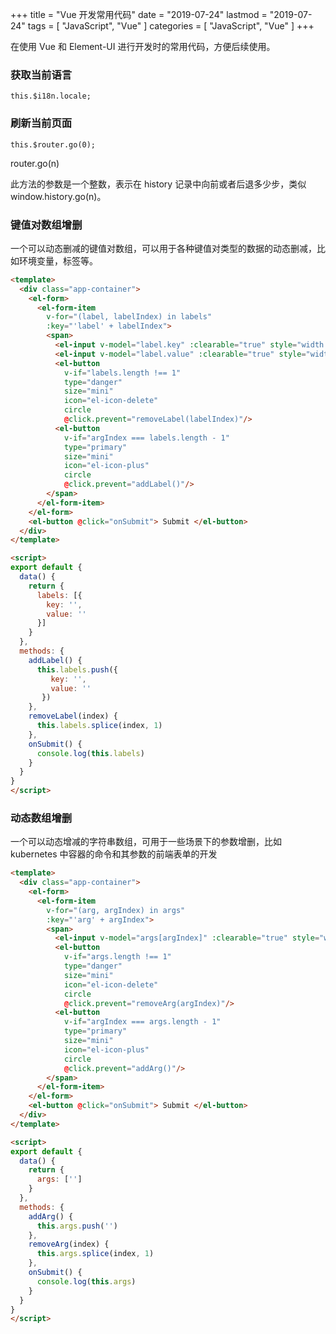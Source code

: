 +++
title = "Vue 开发常用代码"
date = "2019-07-24"
lastmod = "2019-07-24"
tags = [
    "JavaScript",
    "Vue"
]
categories = [
    "JavaScript",
    "Vue"
]
+++

在使用 Vue 和 Element-UI 进行开发时的常用代码，方便后续使用。

<!--more-->


### 获取当前语言
```
this.$i18n.locale;
```

### 刷新当前页面
```
this.$router.go(0);
```
router.go(n)

此方法的参数是一个整数，表示在 history 记录中向前或者后退多少步，类似 window.history.go(n)。

### 键值对数组增删
一个可以动态删减的键值对数组，可以用于各种键值对类型的数据的动态删减，比如环境变量，标签等。
```markdown
<template>
  <div class="app-container">
    <el-form>
      <el-form-item
        v-for="(label, labelIndex) in labels"
        :key="'label' + labelIndex">
        <span>
          <el-input v-model="label.key" :clearable="true" style="width: 199px"></el-input>
          <el-input v-model="label.value" :clearable="true" style="width: 199px"></el-input>
          <el-button
            v-if="labels.length !== 1"
            type="danger"
            size="mini"
            icon="el-icon-delete"
            circle
            @click.prevent="removeLabel(labelIndex)"/>
          <el-button
            v-if="argIndex === labels.length - 1"
            type="primary"
            size="mini"
            icon="el-icon-plus"
            circle
            @click.prevent="addLabel()"/>
        </span>
      </el-form-item>
    </el-form>
    <el-button @click="onSubmit"> Submit </el-button>
  </div>
</template>

<script>
export default {
  data() {
    return {
      labels: [{
        key: '',
        value: ''
      }]
    }
  },
  methods: {
    addLabel() {
      this.labels.push({
         key: '',
         value: ''
       })
    },
    removeLabel(index) {
      this.labels.splice(index, 1)
    },
    onSubmit() {
      console.log(this.labels)
    }
  }
}
</script>
```

### 动态数组增删
一个可以动态增减的字符串数组，可用于一些场景下的参数增删，比如 kubernetes 中容器的命令和其参数的前端表单的开发
```markdown
<template>
  <div class="app-container">
    <el-form>
      <el-form-item
        v-for="(arg, argIndex) in args"
        :key="'arg' + argIndex">
        <span>
          <el-input v-model="args[argIndex]" :clearable="true" style="width: 199px"></el-input>
          <el-button
            v-if="args.length !== 1"
            type="danger"
            size="mini"
            icon="el-icon-delete"
            circle
            @click.prevent="removeArg(argIndex)"/>
          <el-button
            v-if="argIndex === args.length - 1"
            type="primary"
            size="mini"
            icon="el-icon-plus"
            circle
            @click.prevent="addArg()"/>
        </span>
      </el-form-item>
    </el-form>
    <el-button @click="onSubmit"> Submit </el-button>
  </div>
</template>

<script>
export default {
  data() {
    return {
      args: ['']
    }
  },
  methods: {
    addArg() {
      this.args.push('')
    },
    removeArg(index) {
      this.args.splice(index, 1)
    },
    onSubmit() {
      console.log(this.args)
    }
  }
}
</script>
```
